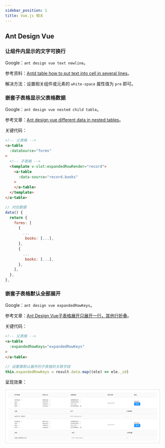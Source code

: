 ```yaml
---
sidebar_position: 1
title: Vue.js 相关
---
```


## Ant Design Vue

### 让组件内显示的文字可换行

Google：`ant design vue text newline`。

参考资料：[Antd table how to put text into cell in several lines](https://stackoverflow.com/questions/44563104/antd-table-how-to-put-text-into-cell-in-several-lines)。

解决方法：设置相关组件或元素的 `white-space` 属性值为 `pre` 即可。

### 嵌套子表格显示父表格数据

Google：`ant design vue nested child table`。

参考文章：[Ant design vue different data in nested tables](https://stackoverflow.com/questions/60094380/ant-design-vue-different-data-in-nested-tables)。

关键代码：

```html
<!-- 父表格 -->
<a-table
  :dataSource="forms"
>
  <!-- 子表格 -->
  <template v-slot:expandedRowRender="record">
    <a-table
      :data-source="record.books"
    >
    </a-table>
  </template>
</a-table>
```

```js
// 对应数据
data() {
  return {
    forms: [
      {
        ...
         books: [...],
      },
      {
        ...
         books: [...],
      },
    ],
  },
},
```

### 嵌套子表格默认全部展开

Google：`ant design vue expandedRowKeys`。

参考文章：[Ant Design Vue子表格展开只展开一行，其他行折叠](https://blog.51cto.com/u_15453248/5015576)。

关键代码：

```html
<!-- 父表格 -->
<a-table
  :expandedRowKeys="expandedRowKeys"
>
</a-table>
```

```js
// 设置需默认展开的子表格的关联字段
this.expandedRowKeys = result.data.map((ele) => ele._id)
```

呈现效果：

![image](img/ant-design-vue-1.png)
